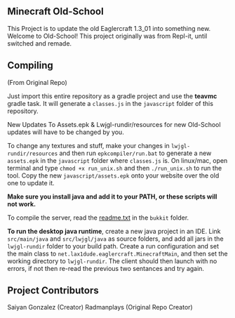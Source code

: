 ## Minecraft Old-School

This Project is to update the old Eaglercraft 1.3_01 into something new. Welcome to Old-School! This project originally was from Repl-it, until switched and remade.


## Compiling
(From Original Repo)

Just import this entire repository as a gradle project and use the **teavmc** gradle task. It will generate a `classes.js` in the `javascript` folder of this repository.

New Updates To Assets.epk & Lwjgl-rundir/resources for new Old-School updates will have to be changed by you.

To change any textures and stuff, make your changes in `lwjgl-rundir/resources` and then run `epkcompiler/run.bat` to generate a new `assets.epk` in the `javascript` folder where `classes.js` is. On linux/mac, open terminal and type `chmod +x run_unix.sh` and then `./run_unix.sh` to run the tool. Copy the new `javascript/assets.epk` onto your website over the old one to update it.

**Make sure you install java and add it to your PATH, or these scripts will not work.**

To compile the server, read the [readme.txt](https://github.com/LAX1DUDE/eaglercraft-beta/blob/main/bukkit/readme.txt) in the `bukkit` folder.

**To run the desktop java runtime**, create a new java project in an IDE. Link `src/main/java` and `src/lwjgl/java` as source folders, and add all jars in the `lwjgl-rundir` folder to your build path. Create a run configuration and set the main class to `net.lax1dude.eaglercraft.MinecraftMain`, and then set the working directory to `lwjgl-rundir`. The client should then launch with no errors, if not then re-read the previous two sentances and try again.

## Project Contributors
Saiyan Gonzalez (Creator)
Radmanplays (Original Repo Creator)


